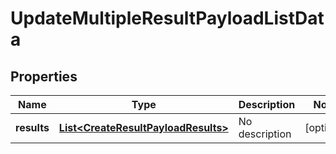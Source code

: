 
# UpdateMultipleResultPayloadListData

## Properties
Name | Type | Description | Notes
------------ | ------------- | ------------- | -------------
**results** | [**List&lt;CreateResultPayloadResults&gt;**](CreateResultPayloadResults.md) | No description |  [optional]



